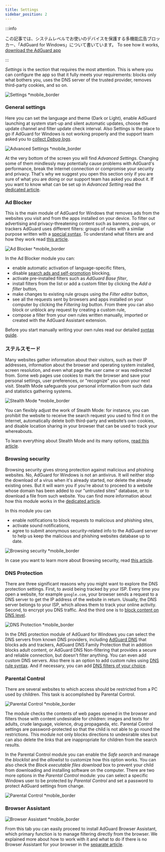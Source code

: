 ```yaml
---
title: Settings
sidebar_position: 2
---
```


:::info

この記事では、システムレベルでお使いのデバイスを保護する多機能広告ブロッカー、「AdGuard for Windows」について書いています。 To see how it works, [download the AdGuard app](https://agrd.io/download-kb-adblock)

:::

_Settings_ is the section that requires the most attention. This is where you can configure the app so that it fully meets your requirements: blocks only what bothers you, uses the DNS server of the trusted provider, removes third-party cookies, and so on.

![Settings \*mobile\_border](https://cdn.adtidy.org/content/kb/ad_blocker/windows/overview/settings.png)

### General settings

Here you can set the language and theme (Dark or Light), enable AdGuard launching at system start-up and silent automatic updates, choose the update channel and filter update check interval. Also Settings is the place to go if AdGuard for Windows is not working properly and the support team asked you to [collect _Debug logs_](/adguard-for-windows/solving-problems/adguard-logs.md).

![Advanced Settings \*mobile\_border](https://cdn.adtidy.org/content/kb/ad_blocker/windows/overview/advanced-settings.png)

At the very bottom of the screen you will find _Advanced Settings_. Changing some of them mindlessly may potentially cause problems with AdGuard's performance, break the Internet connection or compromise your security and privacy. That's why we suggest you open this section only if you are sure of what you are doing or our support team has asked you about it. If you want to know what can be set up in _Advanced Setting_ read the [dedicated article](/adguard-for-windows/solving-problems/low-level-settings.md).

### Ad Blocker

This is the main module of AdGuard for Windows that removes ads from the websites you visit and from the apps installed on your device. To filter out advertising and privacy-threatening content such as banners, pop-ups, or trackers AdGuard uses different filters: groups of rules with a similar purpose written with a [special syntax](/general/ad-filtering/create-own-filters). To understand what filters are and how they work read [this article](/general/ad-filtering/how-ad-blocking-works).

![Ad Blocker \*mobile\_border](https://cdn.adtidy.org/content/kb/ad_blocker/windows/overview/ad-blocker.png)

In the Ad Blocker module you can:

- enable automatic activation of language-specific filters,
- disable [search ads and self-promotion](/general/ad-filtering/search-ads) blocking,
- activate pre-installed filters such as _AdGuard Base filter_,
- install filters from the list or add a custom filter by clicking the _Add a filter_ button,
- make changes to existing rule groups using the _Filter editor_ button,
- see all the requests sent by browsers and apps installed on your computer by clicking the _Filtering log_ button. From there you can also block or unblock any request by creating a custom rule,
- compose a filter from your own rules written manually, imported or created with the AdGuard Assistant extension.

Before you start manually writing your own rules read our detailed [syntax guide](/general/ad-filtering/create-own-filters).

### ステルスモード

Many websites gather information about their visitors, such as their IP addresses, information about the browser and operating system installed, screen resolution, and even what page the user came or was redirected from. Some web pages use cookies to mark the browser and save your personal settings, user preferences, or "recognize" you upon your next visit. Stealth Mode safeguards your personal information from such data and statistics gathering systems.

![Stealth Mode \*mobile\_border](https://cdn.adtidy.org/content/kb/ad_blocker/windows/overview/stealth-mode.png)

You can flexibly adjust the work of Stealth Mode: for instance, you can prohibit the website to receive the search request you used to find it on the Internet, automatically delete both third-party and website’s own cookies, and disable location sharing in your browser that can be used to track your whereabouts.

To learn everything about Stealth Mode and its many options, [read this article](/general/stealth-mode).

### Browsing security

Browsing security gives strong protection against malicious and phishing websites. No, AdGuard for Windows is not an antivirus. It will neither stop the download of a virus when it's already started, nor delete the already existing ones. But it will warn you if you're about to proceed to a website whose domain has been added to our "untrusted sites" database, or to download a file from such website. You can find more information about how this module works in the [dedicated article](/general/browsing-security).

In this module you can

- enable notifications to block requests to malicious and phishing sites,
- activate sound notifications,
- agree to submit anonymous security-related info to the AdGuard server to help us keep the malicious and phishing websites database up to date.

![Browsing security \*mobile\_border](https://cdn.adtidy.org/content/kb/ad_blocker/windows/overview/browsing-security.png)

In case you want to learn more about Browsing security, read [this article](/general/browsing-security).

### DNS Protection

There are three significant reasons why you might want to explore the DNS protection settings. First, to avoid being tracked by your ISP. Every time you open a website, for example `google.com`, your browser sends a request to a DNS server to get the IP address of the website in return. Usually, the DNS server belongs to your ISP, which allows them to track your online activity. Second, to encrypt you DNS traffic. And the third one is to [block content on DNS level](https://adguard-dns.io/kb/general/dns-filtering/).

![DNS Protection \*mobile\_border](https://cdn.adtidy.org/content/kb/ad_blocker/windows/overview/dns-settings.png)

In the DNS protection module of AdGuard for Windows you can select the DNS servers from known DNS providers, including [AdGuard DNS](https://adguard-dns.io/kb/) that blocks ads and trackers, AdGuard DNS Family Protection that in addition blocks adult content, or AdGuard DNS Non-filtering that provides a secure and reliable connection, but doesn't filter anything. You can even add custom DNS servers. Also there is an option to add custom rules using [DNS rule syntax](https://adguard-dns.io/kb/general/dns-filtering-syntax/). And if necessary, you can add [DNS filters of your choice](https://filterlists.com).

### Parental Control

There are several websites to which access should be restricted from a PC used by children. This task is accomplished by Parental Control.

![Parental Control \*mobile\_border](https://cdn.adtidy.org/content/kb/ad_blocker/windows/overview/parental-control.png)

The module checks the contents of web pages opened in the browser and filters those with content undesirable for children: images and texts for adults, crude language, violence, drug propaganda, etc. Parental Control settings are password-protected so that the child is not able to go round the restrictions. This module not only blocks directions to undesirable sites but can also delete the links that are inappropriate for children from the search results.

In the Parental Control module you can enable the _Safe search_ and manage the _blocklist_ and the _allowlist_ to customize how this option works. You can also check the _Block executable files download_ box to prevent your child from downloading and installing software on the computer. There are two more options in the _Parental Control_ module: you can select a specific Windows user to be protected by _Parental Control_ and set a password to protect AdGuard settings from change.

![Parental Control \*mobile\_border](https://cdn.adtidy.org/content/kb/ad_blocker/windows/overview/parental-control.png)

### Browser Assistant

![Browser Assistant \*mobile\_border](https://cdn.adtidy.org/content/kb/ad_blocker/windows/browser-assistant/browser-assistant.png)

From this tab you can easily proceed to install AdGuard Browser Assistant, which primary function is to manage filtering directly from the browser. We explained more about how to work with it and what to do if there is no Browser Assistant for your browser in the [separate article](/adguard-for-windows/browser-assistant.md).
